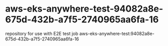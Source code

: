 # aws-eks-anywhere-test-94082a8e-675d-432b-a7f5-2740965aa6fa-16
repository for use with E2E test job aws-eks-anywhere-test:94082a8e-675d-432b-a7f5-2740965aa6fa-16
